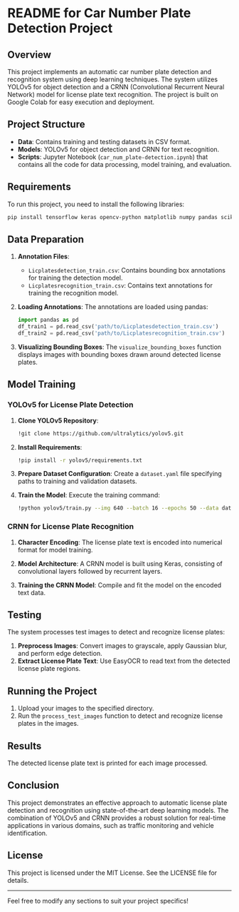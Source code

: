# README for Car Number Plate Detection Project

## Overview
This project implements an automatic car number plate detection and recognition system using deep learning techniques. The system utilizes YOLOv5 for object detection and a CRNN (Convolutional Recurrent Neural Network) model for license plate text recognition. The project is built on Google Colab for easy execution and deployment.

## Project Structure
- **Data**: Contains training and testing datasets in CSV format.
- **Models**: YOLOv5 for object detection and CRNN for text recognition.
- **Scripts**: Jupyter Notebook (`car_num_plate-detection.ipynb`) that contains all the code for data processing, model training, and evaluation.

## Requirements
To run this project, you need to install the following libraries:
```bash
pip install tensorflow keras opencv-python matplotlib numpy pandas scikit-learn albumentations easyocr
```

## Data Preparation
1. **Annotation Files**: 
   - `Licplatesdetection_train.csv`: Contains bounding box annotations for training the detection model.
   - `Licplatesrecognition_train.csv`: Contains text annotations for training the recognition model.

2. **Loading Annotations**:
   The annotations are loaded using pandas:
   ```python
   import pandas as pd
   df_train1 = pd.read_csv('path/to/Licplatesdetection_train.csv')
   df_train2 = pd.read_csv('path/to/Licplatesrecognition_train.csv')
   ```

3. **Visualizing Bounding Boxes**:
   The `visualize_bounding_boxes` function displays images with bounding boxes drawn around detected license plates.

## Model Training
### YOLOv5 for License Plate Detection
1. **Clone YOLOv5 Repository**:
   ```bash
   !git clone https://github.com/ultralytics/yolov5.git
   ```

2. **Install Requirements**:
   ```bash
   !pip install -r yolov5/requirements.txt
   ```

3. **Prepare Dataset Configuration**:
   Create a `dataset.yaml` file specifying paths to training and validation datasets.

4. **Train the Model**:
   Execute the training command:
   ```bash
   !python yolov5/train.py --img 640 --batch 16 --epochs 50 --data dataset.yaml --cfg yolov5/models/yolov5s.yaml --weights yolov5s.pt --name license_plate_detector
   ```

### CRNN for License Plate Recognition
1. **Character Encoding**:
   The license plate text is encoded into numerical format for model training.

2. **Model Architecture**:
   A CRNN model is built using Keras, consisting of convolutional layers followed by recurrent layers.

3. **Training the CRNN Model**:
   Compile and fit the model on the encoded text data.

## Testing
The system processes test images to detect and recognize license plates:
1. **Preprocess Images**: Convert images to grayscale, apply Gaussian blur, and perform edge detection.
2. **Extract License Plate Text**: Use EasyOCR to read text from the detected license plate regions.

## Running the Project
1. Upload your images to the specified directory.
2. Run the `process_test_images` function to detect and recognize license plates in the images.

## Results
The detected license plate text is printed for each image processed.

## Conclusion
This project demonstrates an effective approach to automatic license plate detection and recognition using state-of-the-art deep learning models. The combination of YOLOv5 and CRNN provides a robust solution for real-time applications in various domains, such as traffic monitoring and vehicle identification.

## License
This project is licensed under the MIT License. See the LICENSE file for details.

---

Feel free to modify any sections to suit your project specifics!

